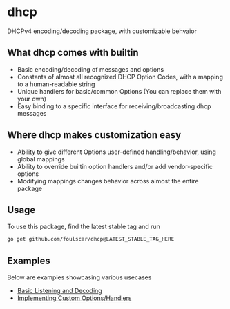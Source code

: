 # dhcp
DHCPv4 encoding/decoding package, with customizable behvaior
## What dhcp comes with builtin
- Basic encoding/decoding of messages and options
- Constants of almost all recognized DHCP Option Codes, with a mapping to a human-readable string
- Unique handlers for basic/common Options (You can replace them with your own)
- Easy binding to a specific interface for receiving/broadcasting dhcp messages
## Where dhcp makes customization easy
- Ability to give different Options user-defined handling/behavior, using global mappings
- Ability to override builtin option handlers and/or add vendor-specific options
- Modifying mappings changes behavior across almost the entire package
## Usage
To use this package, find the latest stable tag and run
```bash
go get github.com/foulscar/dhcp@LATEST_STABLE_TAG_HERE
```
## Examples
Below are examples showcasing various usecases

- [Basic Listening and Decoding](examples/dummy_listener)
- [Implementing Custom Options/Handlers](examples/vendor_specific)
